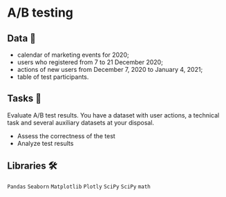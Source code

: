 # A/B testing

## Data 📁

* calendar of marketing events for 2020;
* users who registered from 7 to 21 December 2020;
* actions of new users from December 7, 2020 to January 4, 2021;
* table of test participants.

## Tasks 📝

Evaluate A/B test results. You have a dataset with user actions, a technical task and several auxiliary datasets at your disposal.

* Assess the correctness of the test
* Analyze test results

## Libraries 🛠️

`Pandas` `Seaborn` `Matplotlib` `Plotly` `SciPy` `SciPy` `math`
<br>
